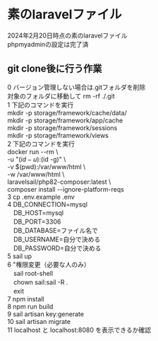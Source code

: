 # 素のlaravelファイル
2024年2月20日時点の素のlaravelファイル<br>
phpmyadminの設定は完了済

## git clone後に行う作業
0 バージョン管理しない場合は.gitフォルダを削除<br>
対象のフォルダに移動して rm -rf ./.git <br>
1 下記のコマンドを実行<br>
mkdir -p storage/framework/cache/data/<br>
mkdir -p storage/framework/app/cache<br>
mkdir -p storage/framework/sessions<br>
mkdir -p storage/framework/views<br>
 2 下記のコマンドを実行<br>
docker run --rm \ <br>
    -u "$(id -u):$(id -g)" \ <br>
    -v $(pwd):/var/www/html \ <br>
    -w /var/www/html \ <br>
    laravelsail/php82-composer:latest \ <br>
    composer install --ignore-platform-reqs <br>
 3 cp .env.example .env <br>
 4 DB_CONNECTION=mysql <br>
 　DB_HOST=mysql <br>
 　DB_PORT=3306 <br>
 　DB_DATABASE=ファイル名で <br>
 　DB_USERNAME=自分で決める <br>
 　DB_PASSWORD=自分で決める <br>
 5 sail up <br>
 6 "権限変更（必要な人のみ） <br>
 　sail root-shell <br>
 　chown sail:sail -R . <br>
 　exit <br>
 7 npm install <br>
 8 npm run build <br>
 9 sail artisan key:generate <br>
 10 sail artisan migrate <br>
 11 localhost と localhost:8080 を表示できるか確認 <br>
